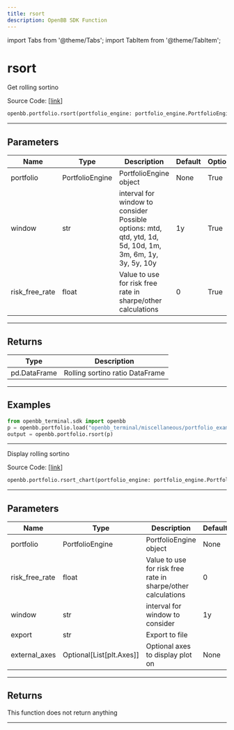 ```yaml
---
title: rsort
description: OpenBB SDK Function
---
```


import Tabs from '@theme/Tabs';
import TabItem from '@theme/TabItem';

# rsort

<Tabs>
<TabItem value="model" label="Model" default>

Get rolling sortino

Source Code: [[link](https://github.com/OpenBB-finance/OpenBBTerminal/tree/main/openbb_terminal/portfolio/portfolio_model.py#L610)]

```python
openbb.portfolio.rsort(portfolio_engine: portfolio_engine.PortfolioEngine, risk_free_rate: float = 0, window: str = "1y")
```

---

## Parameters

| Name | Type | Description | Default | Optional |
| ---- | ---- | ----------- | ------- | -------- |
| portfolio | PortfolioEngine | PortfolioEngine object | None | True |
| window | str | interval for window to consider<br/>Possible options: mtd, qtd, ytd, 1d, 5d, 10d, 1m, 3m, 6m, 1y, 3y, 5y, 10y | 1y | True |
| risk_free_rate | float | Value to use for risk free rate in sharpe/other calculations | 0 | True |


---

## Returns

| Type | Description |
| ---- | ----------- |
| pd.DataFrame | Rolling sortino ratio DataFrame |
---

## Examples

```python
from openbb_terminal.sdk import openbb
p = openbb.portfolio.load("openbb_terminal/miscellaneous/portfolio_examples/holdings/example.csv")
output = openbb.portfolio.rsort(p)
```

---

</TabItem>
<TabItem value="view" label="Chart">

Display rolling sortino

Source Code: [[link](https://github.com/OpenBB-finance/OpenBBTerminal/tree/main/openbb_terminal/portfolio/portfolio_view.py#L991)]

```python
openbb.portfolio.rsort_chart(portfolio_engine: portfolio_engine.PortfolioEngine, risk_free_rate: float = 0, window: str = "1y", export: str = "", external_axes: Optional[List[matplotlib.axes._axes.Axes]] = None)
```

---

## Parameters

| Name | Type | Description | Default | Optional |
| ---- | ---- | ----------- | ------- | -------- |
| portfolio | PortfolioEngine | PortfolioEngine object | None | True |
| risk_free_rate | float | Value to use for risk free rate in sharpe/other calculations | 0 | True |
| window | str | interval for window to consider | 1y | True |
| export | str | Export to file |  | True |
| external_axes | Optional[List[plt.Axes]] | Optional axes to display plot on | None | True |


---

## Returns

This function does not return anything

---

</TabItem>
</Tabs>
